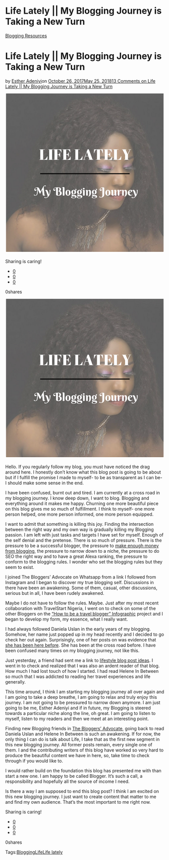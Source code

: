 # Life Lately || My Blogging Journey is Taking a New Turn

[Blogging Resources](https://estheradeniyi.com/category/blogging-resources/)
# Life Lately || My Blogging Journey is Taking a New Turn

by [Esther Adeniyi](https://estheradeniyi.com/author/esther-adeniyi/)on [October 26, 2017May 25, 2018](https://estheradeniyi.com/life-lately-my-blogging-journey-is/)[13 Comments on Life Lately || My Blogging Journey is Taking a New Turn](https://estheradeniyi.com/life-lately-my-blogging-journey-is/#comments)

![](images/LIFELATELY-EstherAdeniyi28129.png)

Sharing is caring!

- [0](https://www.facebook.com/sharer/sharer.php?u=https%3A%2F%2Festheradeniyi.com%2Flife-lately-my-blogging-journey-is%2F&amp;t=Life%20Lately%20%7C%7C%20My%20Blogging%20Journey%20is%20Taking%20a%20New%20Turn)
- [0](https://twitter.com/intent/tweet?text=Life%20Lately%20%7C%7C%20My%20Blogging%20Journey%20is%20Taking%20a%20New%20Turn&amp;url=https%3A%2F%2Festheradeniyi.com%2Flife-lately-my-blogging-journey-is%2F)
- [0](#)

0shares

[![](images/LIFELATELY-EstherAdeniyi28129.png)](images/LIFELATELY-EstherAdeniyi28129.png)

Hello. If you regularly follow my blog, you must have noticed the drag around here. I honestly don&#x2019;t know what this blog post is going to be about but if I fulfill the promise I made to myself- to be as transparent as I can be- I should make some sense in the end.

I have been confused, burnt out and tired. I am currently at a cross road in my blogging journey. I know deep down, I want to blog. Blogging and everything around it makes me happy. Churning one more beautiful piece on this blog gives me so much of fulfillment. I think to myself- one more person helped, one more person informed, one more person equipped.

I want to admit that something is killing this joy. Finding the intersection between the right way and my own way is gradually killing my Blogging passion. I am left with just tasks and targets I have set for myself. Enough of the self denial and the pretense. There is so much of pressure. There is the pressure to be a successful blogger, the pressure to [make enough money from blogging](https://www.estheradeniyi.com/how-do-i-earn-money-as-blogger), the pressure to narrow down to a niche, the pressure to do SEO the right way and to have a great Alexa ranking, the pressure to conform to the blogging rules. I wonder who set the blogging rules but they seem to exist.

I joined The Bloggers&#x2019; Advocate on Whatsapp from a link I followed from Instagram and I began to discover my true blogging self. Discussions in there have been an awakening. Some of them, casual, other discussions, serious but in all, I have been rudely awakened.

Maybe I do not have to follow the rules. Maybe. Just after my most recent collaboration with TravelStart Nigeria, I went on to check on some of the other Bloggers on the [&#x201C;How to be a travel blogger&#x201D; Infographic](https://www.estheradeniyi.com/how-to-become-travel-blogger) project and I began to develop my form, my essence, what I really want.

I had always followed Daniela Uslan in the early years of my blogging. Somehow, her name just popped up in my head recently and I decided to go check her out again. Surprisingly, one of her posts on was evidence that [she has been here before](http://danielauslan.com/the-trap-of-the-niche/). She has been at the cross road before. I have been confused many times on my blogging journey, not like this.

Just yesterday, a friend had sent me a link to [lifestyle blog post ideas](https://heleneinbetween.com/2016/02/75-blog-post-ideas-for-lifestyle.html). I went in to check and realized that I was also an ardent reader of that blog. How much I had lost touch of how I started. I had read Helene In Between so much that I was addicted to reading her travel experiences and life generally.

This time around, I think I am starting my blogging journey all over again and I am going to take a deep breathe, I am going to relax and truly enjoy this journey. I am not going to be pressured to narrow down anymore. I am just going to be me, Esther Adeniyi and if in future, my Blogging is steered towards a particular niche along the line, oh great. I am going to listen to myself, listen to my readers and then we meet at an interesting point.

Finding new Blogging friends in [The Bloggers&#x2019; Advocate](https://www.facebook.com/thebloggersadvocate/), going back to read Daniela Uslan and Helene In Between is such an awakening. If for now, the only thing I can do is talk about Life, I take that as the first new segment in this new blogging journey. All former posts remain, every single one of them. I and the contributing writers of this blog have worked so very hard to produce the beautiful content we have in here, so, take time to check through if you would like to.

I would rather build on the foundation this blog has presented me with than start a new one. I am happy to be called Blogger. It&#x2019;s such a call, a responsibility and hopefully all the source of income I need.

Is there a way I am supposed to end this blog post? I think I am excited on this new blogging journey. I just want to create content that matter to me and find my own audience. That&#x2019;s the most important to me right now.

Sharing is caring!

- [0](https://www.facebook.com/sharer/sharer.php?u=https%3A%2F%2Festheradeniyi.com%2Flife-lately-my-blogging-journey-is%2F&amp;t=Life%20Lately%20%7C%7C%20My%20Blogging%20Journey%20is%20Taking%20a%20New%20Turn)
- [0](https://twitter.com/intent/tweet?text=Life%20Lately%20%7C%7C%20My%20Blogging%20Journey%20is%20Taking%20a%20New%20Turn&amp;url=https%3A%2F%2Festheradeniyi.com%2Flife-lately-my-blogging-journey-is%2F)
- [0](#)

0shares

Tags:[Blogging](https://estheradeniyi.com/tag/blogging/)[Life](https://estheradeniyi.com/tag/life/)[Life lately](https://estheradeniyi.com/tag/life-lately/)
